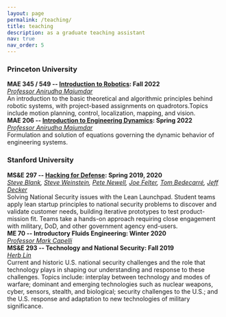 ```yaml
---
layout: page
permalink: /teaching/
title: teaching
description: as a graduate teaching assistant
nav: true
nav_order: 5
---
```


### Princeton University
**MAE 345 / 549 -- [Introduction to Robotics](https://irom-lab.princeton.edu/intro-to-robotics/): Fall 2022**  
_[Professor Anirudha Majumdar](https://mae.princeton.edu/people/faculty/majumdar)_  
An introduction to the basic theoretical and algorithmic principles behind robotic systems, with project-based assignments on quadrotors.Topics include motion planning, control, localization, mapping, and vision.  
**MAE 206 -- [Introduction to Engineering Dynamics](https://registrar.princeton.edu/course-offerings/course-details?term=1234&courseid=002322): Spring 2022**  
_[Professor Anirudha Majumdar](https://mae.princeton.edu/people/faculty/majumdar)_  
Formulation and solution of equations governing the dynamic behavior of engineering systems.  
### Stanford University
**MS&E 297 -- [Hacking for Defense](https://www.h4d.us/): Spring 2019, 2020**  
_[Steve Blank](https://msande.stanford.edu/people/steven-blank), [Steve Weinstein](https://h4cs.stanford.edu/people/steve-weinstein), [Pete Newell](https://www.linkedin.com/in/petenewell), [Joe Felter](https://cisac.fsi.stanford.edu/people/joseph_felter), [Tom Bedecarré](https://msande.stanford.edu/people/thomas-bedecarre), [Jeff Decker](https://energy.stanford.edu/people/jeff-decker)_  
Solving National Security issues with the Lean Launchpad. Student teams apply lean startup principles to national security problems to discover and validate customer needs, building iterative prototypes to test product-mission fit. Teams take a hands-on approach requiring close engagement with military, DoD, and other government agency end-users.  
**ME 70 -- Introductory Fluids Engineering: Winter 2020**  
_[Professor Mark Capelli](https://profiles.stanford.edu/mark-cappelli)_  
**MS&E 293 -- Technology and National Security: Fall 2019**  
_[Herb Lin](https://cisac.fsi.stanford.edu/people/herbert_lin)_  
Current and historic U.S. national security challenges and the role that technology plays in shaping our understanding and response to these challenges. Topics include: interplay between technology and modes of warfare; dominant and emerging technologies such as nuclear weapons, cyber, sensors, stealth, and biological; security challenges to the U.S.; and the U.S. response and adaptation to new technologies of military significance.
